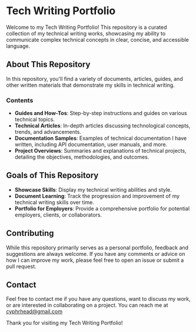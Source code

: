# Tech Writing Portfolio

Welcome to my Tech Writing Portfolio! This repository is a curated collection of my technical writing works, showcasing my ability to communicate complex technical concepts in clear, concise, and accessible language. 

## About This Repository

In this repository, you'll find a variety of documents, articles, guides, and other written materials that demonstrate my skills in technical writing. 

### Contents

- **Guides and How-Tos**: Step-by-step instructions and guides on various technical topics.
- **Technical Articles**: In-depth articles discussing technological concepts, trends, and advancements.
- **Documentation Samples**: Examples of technical documentation I have written, including API documentation, user manuals, and more.
- **Project Overviews**: Summaries and explanations of technical projects, detailing the objectives, methodologies, and outcomes.

## Goals of This Repository

- **Showcase Skills**: Display my technical writing abilities and style.
- **Document Learning**: Track the progression and improvement of my technical writing skills over time.
- **Portfolio for Employers**: Provide a comprehensive portfolio for potential employers, clients, or collaborators.

## Contributing

While this repository primarily serves as a personal portfolio, feedback and suggestions are always welcome. If you have any comments or advice on how I can improve my work, please feel free to open an issue or submit a pull request.

## Contact

Feel free to contact me if you have any questions, want to discuss my work, or are interested in collaborating on a project. You can reach me at cyphrhead@gmail.com

Thank you for visiting my Tech Writing Portfolio!
